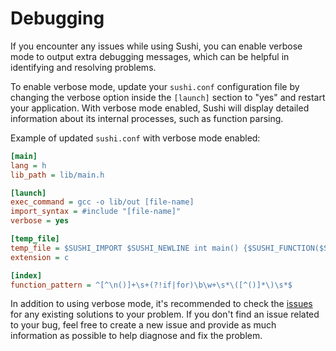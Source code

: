 # Debugging

If you encounter any issues while using Sushi, you can enable verbose mode to output extra debugging messages, which can be helpful in identifying and resolving problems.

To enable verbose mode, update your `sushi.conf` configuration file by changing the verbose option inside the `[launch]` section to "yes" and restart your application. With verbose mode enabled, Sushi will display detailed information about its internal processes, such as function parsing.

Example of updated `sushi.conf` with verbose mode enabled:

```ini
[main]
lang = h
lib_path = lib/main.h

[launch]
exec_command = gcc -o lib/out [file-name]
import_syntax = #include "[file-name]"
verbose = yes

[temp_file]
temp_file = $SUSHI_IMPORT $SUSHI_NEWLINE int main() {$SUSHI_FUNCTION($SUSHI_ARGS)$SUSHI_SEMICOLON}
extension = c

[index]
function_pattern = ^[^\n()]+\s+(?!if|for)\b\w+\s*\([^()]*\)\s*$
```

In addition to using verbose mode, it's recommended to check the [issues](https://github.com/dev-sushi/sushi/issues) for any existing solutions to your problem. If you don't find an issue related to your bug, feel free to create a new issue and provide as much information as possible to help diagnose and fix the problem.
